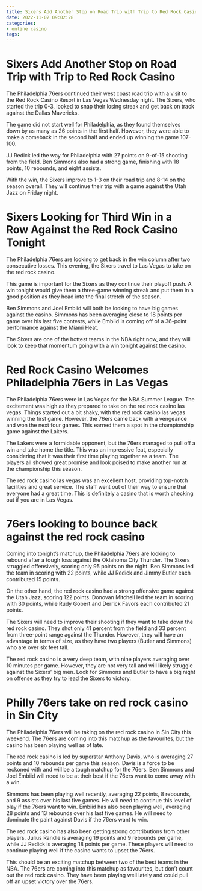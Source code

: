 ```yaml
---
title: Sixers Add Another Stop on Road Trip with Trip to Red Rock Casino
date: 2022-11-02 09:02:28
categories:
- online casino
tags:
---
```



#  Sixers Add Another Stop on Road Trip with Trip to Red Rock Casino

The Philadelphia 76ers continued their west coast road trip with a visit to the Red Rock Casino Resort in Las Vegas Wednesday night. The Sixers, who started the trip 0-3, looked to snap their losing streak and get back on track against the Dallas Mavericks.

The game did not start well for Philadelphia, as they found themselves down by as many as 26 points in the first half. However, they were able to make a comeback in the second half and ended up winning the game 107-100.

JJ Redick led the way for Philadelphia with 27 points on 9-of-15 shooting from the field. Ben Simmons also had a strong game, finishing with 18 points, 10 rebounds, and eight assists.

With the win, the Sixers improve to 1-3 on their road trip and 8-14 on the season overall. They will continue their trip with a game against the Utah Jazz on Friday night.

#  Sixers Looking for Third Win in a Row Against the Red Rock Casino Tonight

The Philadelphia 76ers are looking to get back in the win column after two consecutive losses. This evening, the Sixers travel to Las Vegas to take on the red rock casino.

This game is important for the Sixers as they continue their playoff push. A win tonight would give them a three-game winning streak and put them in a good position as they head into the final stretch of the season.

Ben Simmons and Joel Embiid will both be looking to have big games against the casino. Simmons has been averaging close to 18 points per game over his last five contests, while Embiid is coming off of a 36-point performance against the Miami Heat.

The Sixers are one of the hottest teams in the NBA right now, and they will look to keep that momentum going with a win tonight against the casino.

#  Red Rock Casino Welcomes Philadelphia 76ers in Las Vegas

The Philadelphia 76ers were in Las Vegas for the NBA Summer League. The excitement was high as they prepared to take on the red rock casino las vegas. Things started out a bit shaky, with the red rock casino las vegas winning the first game. However, the 76ers came back with a vengeance and won the next four games. This earned them a spot in the championship game against the Lakers.

The Lakers were a formidable opponent, but the 76ers managed to pull off a win and take home the title. This was an impressive feat, especially considering that it was their first time playing together as a team. The players all showed great promise and look poised to make another run at the championship this season.

The red rock casino las vegas was an excellent host, providing top-notch facilities and great service. The staff went out of their way to ensure that everyone had a great time. This is definitely a casino that is worth checking out if you are in Las Vegas.

#  76ers looking to bounce back against the red rock casino

Coming into tonight’s matchup, the Philadelphia 76ers are looking to rebound after a tough loss against the Oklahoma City Thunder. The Sixers struggled offensively, scoring only 95 points on the night. Ben Simmons led the team in scoring with 22 points, while JJ Redick and Jimmy Butler each contributed 15 points.

On the other hand, the red rock casino had a strong offensive game against the Utah Jazz, scoring 122 points. Donovan Mitchell led the team in scoring with 30 points, while Rudy Gobert and Derrick Favors each contributed 21 points.

The Sixers will need to improve their shooting if they want to take down the red rock casino. They shot only 41 percent from the field and 33 percent from three-point range against the Thunder. However, they will have an advantage in terms of size, as they have two players (Butler and Simmons) who are over six feet tall.

The red rock casino is a very deep team, with nine players averaging over 10 minutes per game. However, they are not very tall and will likely struggle against the Sixers’ big men. Look for Simmons and Butler to have a big night on offense as they try to lead the Sixers to victory.

#  Philly 76ers take on red rock casino in Sin City

The Philadelphia 76ers will be taking on the red rock casino in Sin City this weekend. The 76ers are coming into this matchup as the favourites, but the casino has been playing well as of late.

The red rock casino is led by superstar Anthony Davis, who is averaging 27 points and 10 rebounds per game this season. Davis is a force to be reckoned with and will be a tough matchup for the 76ers. Ben Simmons and Joel Embiid will need to be at their best if the 76ers want to come away with a win.

Simmons has been playing well recently, averaging 22 points, 8 rebounds, and 9 assists over his last five games. He will need to continue this level of play if the 76ers want to win. Embiid has also been playing well, averaging 28 points and 13 rebounds over his last five games. He will need to dominate the paint against Davis if the 76ers want to win.

The red rock casino has also been getting strong contributions from other players. Julius Randle is averaging 19 points and 9 rebounds per game, while JJ Redick is averaging 18 points per game. These players will need to continue playing well if the casino wants to upset the 76ers.

This should be an exciting matchup between two of the best teams in the NBA. The 76ers are coming into this matchup as favourites, but don’t count out the red rock casino. They have been playing well lately and could pull off an upset victory over the 76ers.
